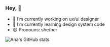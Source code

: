 ### Hey, 👋


- 🔭 I’m currently working on ux/ui designer
- 🌱 I’m currently learning design system code
- 😄 Pronouns: she/her


![Ana's GitHub stats](https://github-readme-stats.vercel.app/api?username=lacerdana&show_icons=true&theme=omni)

